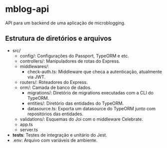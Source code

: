 # mblog-api
API para um backend de uma aplicação de microblogging.

## Estrutura de diretórios e arquivos
- src/
	- config/: Configurações do Passport, TypeORM e etc.
	- controllers/: Manipuladores de rotas do Express.
	- middlewares/:
		- check-auth.ts: Middleware que checa a autenticação, atualmente via JWT.
	- routers/: Roteadores do Express.
	- orm/: Camada de banco de dados.
		- migrations/: Diretório de migrations executadas com a CLI do TypeORM.
		- entities/: Diretório das entidades do TypeORM.
		- datasource.ts: Exporta um datasource do TypeORM junto com repositórios das entidades.
	- validations/: Esquemas do Joi com o middleware Celebrate.
	- app.ts
	- server.ts
- __tests__: Testes de integração e unitário do Jest.
- .env: Arquivo com variáveis de ambiente.